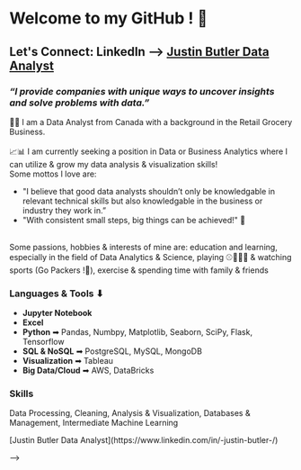# Welcome to my GitHub ! 👋 
## Let's Connect: LinkedIn --> [Justin Butler Data Analyst](https://www.linkedin.com/in/-justin-butler-/)
### ***“I provide companies with unique ways to uncover insights and solve problems with data.”***

👨‍💻 I am a Data Analyst from Canada with a background in the Retail Grocery Business. <br>
<br>
📈📊 I am currently seeking a position in Data or Business Analytics where I can utilize & grow my data analysis & visualization skills! <br>
Some mottos I love are: 
* "I believe that good data analysts shouldn’t only be knowledgable in relevant technical skills but also knowledgable in the business or industry they work in.” <br>
* "With consistent small steps, big things can be achieved!" 🔑
<br>
Some passions, hobbies & interests of mine are: education and learning, especially in the field of Data Analytics & Science, playing ⚾🏀🏒🏈  & watching sports (Go Packers !🏈), exercise & spending time with family & friends <br>

### Languages & Tools ⬇
* **Jupyter Notebook**
* **Excel**
* **Python** ➡ Pandas, Numbpy, Matplotlib, Seaborn, SciPy, Flask, Tensorflow
* **SQL & NoSQL** ➡ PostgreSQL, MySQL, MongoDB
* **Visualization** ➡ Tableau
* **Big Data/Cloud** ➡ AWS, DataBricks

### Skills
Data Processing, Cleaning, Analysis & Visualization, Databases & Management, Intermediate Machine Learning


<!--
**Languages:**  Python, SQL <br>
**Tools:**  MongoDB, PostgreSQL, AWS, Flask, Tableau, Excel, Jupyter Notebook, Plotly.js, Leaflet.js, SQLAlchemy, Pandas, NumPy, Scikit-learn, Matplotlib, Seaborn, Tensorflow <br>
**Skills:** Data Processing, Cleaning, Analysis & Visualization, Database Management, Intermediate Machine Learning <br>

### Let's Connect: 
Find me on LinkedIn --> [Justin Butler Data Analyst](https://www.linkedin.com/in/-justin-butler-/)
-->

<!--
**JP-Butler/JP-Butler** is a ✨ _special_ ✨ repository because its `README.md` (this file) appears on your GitHub profile.

Here are some ideas to get you started:

- 🔭 I’m currently working on ...
- 🌱 I’m currently learning ...
- 👯 I’m looking to collaborate on ...
- 🤔 I’m looking for help with ...
- 💬 Ask me about ...
- 📫 How to reach me: ...
- 😄 Pronouns: ...
- ⚡ Fun fact: ...
-->
